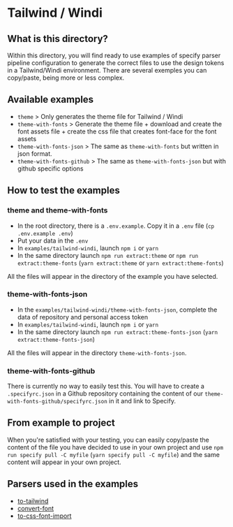 # Tailwind / Windi

## What is this directory?

Within this directory, you will find ready to use examples of specify parser pipeline configuration to generate the correct files to use the design tokens in a Tailwind/Windi environment.
There are several exemples you can copy/paste, being more or less complex.

## Available examples

- `theme` > Only generates the theme file for Tailwind / Windi
- `theme-with-fonts` > Generate the theme file + download and create the font assets file + create the css file that creates font-face for the font assets
- `theme-with-fonts-json` > The same as `theme-with-fonts` but written in json format.
- `theme-with-fonts-github` > The same as `theme-with-fonts-json` but with github specific options

## How to test the examples

### theme and theme-with-fonts

- In the root directory, there is a `.env.example`. Copy it in a `.env` file (`cp .env.example .env`) 
- Put your data in the `.env`
- In `examples/tailwind-windi`, launch `npm i` or `yarn`
- In the same directory launch `npm run extract:theme` or `npm run extract:theme-fonts` (`yarn extract:theme` or `yarn extract:theme-fonts`)

All the files will appear in the directory of the example you have selected.

### theme-with-fonts-json

- In the `examples/tailwind-windi/theme-with-fonts-json`, complete the data of repository and personal access token
- In `examples/tailwind-windi`, launch `npm i` or `yarn`
- In the same directory launch `npm run extract:theme-fonts-json` (`yarn extract:theme-fonts-json`)

All the files will appear in the directory `theme-with-fonts-json`.

### theme-with-fonts-github

There is currently no way to easily test this. You will have to create a `.specifyrc.json` in a Github repository containing the content of our `theme-with-fonts-github/specifyrc.json` in it and link to Specify.

## From example to project

When you're satisfied with your testing, you can easily copy/paste the content of the file you have decided to use in your own project and use `npm run specify pull -C myfile` (`yarn specify pull -C myfile`) and the same content will appear in your own project.

## Parsers used in the examples

- [to-tailwind](https://github.com/Specifyapp/parsers/tree/master/parsers/to-tailwind)
- [convert-font](https://github.com/Specifyapp/parsers/tree/master/parsers/convert-font)
- [to-css-font-import](https://github.com/Specifyapp/parsers/tree/master/parsers/to-css-font-import)